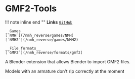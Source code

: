 # GMF2-Tools

!!! note inline end ""
    __Links__
    [`GitHub`](https://github.com/TCP-23/GMF2-Tools)
    
    __Games__
    [`NMH`](/nmh_reverse/games/NMH)
    [`NMH2`](/nmh_reverse/games/NMH2)
    
    __File formats__
    [`GMF2`](/nmh_reverse/formats/gmf2)
    

A Blender extension that allows Blender to import GMF2 files.

Models with an armature don't rip correctly at the moment